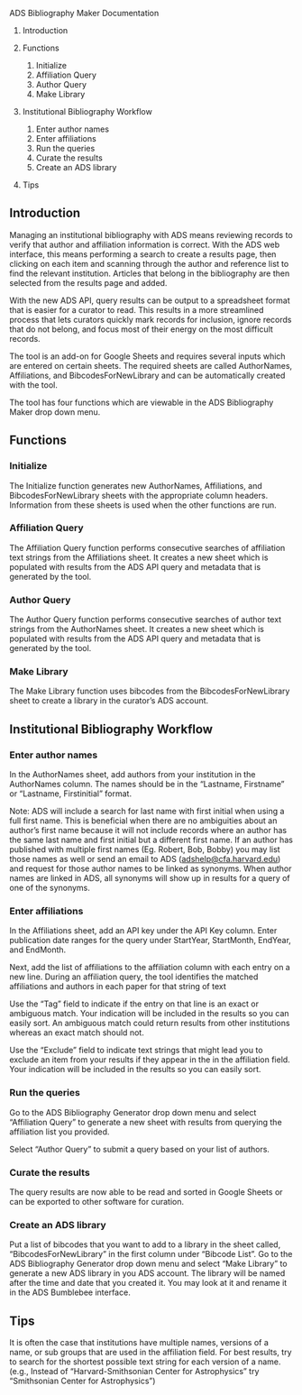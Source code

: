 ADS Bibliography Maker Documentation

1. Introduction 
2. Functions 
    1. Initialize 
    2. Affiliation Query 
    3. Author Query 
    4. Make Library 

3. Institutional Bibliography Workflow 
    1. Enter author names 
    2. Enter affiliations 
    3. Run the queries 
    4. Curate the results 
    5. Create an ADS library 

4. Tips 

## Introduction

Managing an institutional bibliography with ADS means reviewing records to verify that author and affiliation information is correct. With the ADS web interface, this means performing a search to create a results page, then clicking on each item and scanning through the author and reference list to find the relevant institution. Articles that belong in the bibliography are then selected from the results page and added.


With the new ADS API, query results can be output to a spreadsheet format that is easier for a curator to read. This results in a more streamlined process that lets curators quickly mark records for inclusion, ignore records that do not belong, and focus most of their energy on the most difficult records.


The tool is an add-on for Google Sheets and requires several inputs which are entered on certain sheets. The required sheets are called AuthorNames, Affiliations, and BibcodesForNewLibrary and can be automatically created with the tool.


The tool has four functions which are viewable in the ADS Bibliography Maker drop down menu.

## Functions

### Initialize

The Initialize function generates new AuthorNames, Affiliations, and BibcodesForNewLibrary sheets with the appropriate column headers. Information from these sheets is used when the other functions are run.

### Affiliation Query

The Affiliation Query function performs consecutive searches of affiliation text strings from the Affiliations sheet. It creates a new sheet which is populated with results from the ADS API query and metadata that is generated by the tool.

### Author Query

The Author Query function performs consecutive searches of author text strings from the AuthorNames sheet. It creates a new sheet which is populated with results from the ADS API query and metadata that is generated by the tool.

### Make Library

The Make Library function uses bibcodes from the BibcodesForNewLibrary sheet to create a library in the curator’s ADS account.

## Institutional Bibliography Workflow

### Enter author names

In the AuthorNames sheet, add authors from your institution in the AuthorNames column. The names should be in the “Lastname, Firstname” or “Lastname, Firstinitial” format.


Note: ADS will include a search for last name with first initial when using a full first name. This is beneficial when there are no ambiguities about an author’s first name because it will not include records where an author has the same last name and first initial but a different first name. If an author has published with multiple first names (Eg. Robert, Bob, Bobby) you may list those names as well or send an email to ADS (adshelp@cfa.harvard.edu) and request for those author names to be linked as synonyms. When author names are linked in ADS, all synonyms will show up in results for a query of one of the synonyms.

### Enter affiliations

In the Affiliations sheet, add an API key under the API Key column. Enter publication date ranges for the query under StartYear, StartMonth, EndYear, and EndMonth.


Next, add the list of affiliations to the affiliation column with each entry on a new line. During an affiliation query, the tool identifies the matched affiliations and authors in each paper for that string of text


Use the “Tag” field to indicate if the entry on that line is an exact or ambiguous match. Your indication will be included in the results so you can easily sort. An ambiguous match could return results from other institutions whereas an exact match should not.


Use the “Exclude” field to indicate text strings that might lead you to exclude an item from your results if they appear in the in the affiliation field. Your indication will be included in the results so you can easily sort.

### Run the queries

Go to the ADS Bibliography Generator drop down menu and select “Affiliation Query” to generate a new sheet with results from querying the affiliation list you provided.


Select “Author Query” to submit a query based on your list of authors.

### Curate the results

The query results are now able to be read and sorted in Google Sheets or can be exported to other software for curation.

### Create an ADS library

Put a list of bibcodes that you want to add to a library in the sheet called, “BibcodesForNewLibrary” in the first column under “Bibcode List”. Go to the ADS Bibliography Generator drop down menu and select “Make Library” to generate a new ADS library in you ADS account. The library will be named after the time and date that you created it. You may look at it and rename it in the ADS Bumblebee interface.

## Tips

It is often the case that institutions have multiple names, versions of a name, or sub groups that are used in the affiliation field. For best results, try to search for the shortest possible text string for each version of a name. (e.g., Instead of “Harvard-Smithsonian Center for Astrophysics” try “Smithsonian Center for Astrophysics”)
